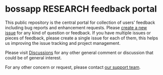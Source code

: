 # bossapp RESEARCH feedback portal
This public repository is the central portal for collection of users' feedback including bug reports and enhancement requests. Please [create a new issue](https://github.com/sync2brain/bossapp-research-public/issues/new/choose) for any kind of question or feedback. If you have multiple issues or pieces of feedback, please create a single issue for each of them, this helps us improving the issue tracking and project management.

Please visit [Discussions](https://github.com/sync2brain/bossapp-research-public/discussions) for any other general comment or discussion that could be of general interest.

For any other concern or request, please contact [our support team](mailto:support@sync2brain.com).
